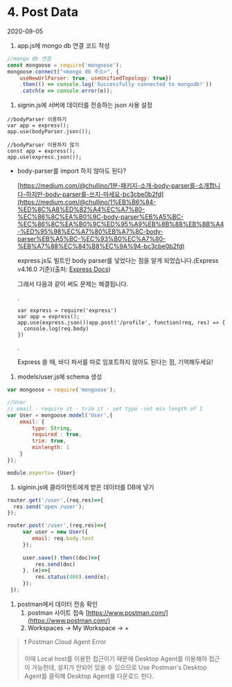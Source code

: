 # 4. Post Data

2020-09-05

1. app.js에 mongo db 연결 코드 작성

```jsx
//mongo db 연결
const mongoose = require('mongoose');
mongoose.connect("<mongo db 주소>", { 
    useNewUrlParser: true, useUnifiedTopology: true})
    .then(() => console.log('Successfully connected to mongodb!'))
    .catch(e => console.error(e));
```

1. signin.js에 서버에 데이터를 전송하는 json 사용 설정 

```
//bodyParser 이용하기
var app = express();
app.use(bodyParser.json());

//bodyParser 이용하지 않기
const app = express();
app.use(express.json());
```

- body-parser를 import 하지 않아도 된다?
    
    [https://medium.com/@chullino/1분-패키지-소개-body-parser를-소개합니다-하지만-body-parser를-쓰지-마세요-bc3cbe0b2fd](https://medium.com/@chullino/1%EB%B6%84-%ED%8C%A8%ED%82%A4%EC%A7%80-%EC%86%8C%EA%B0%9C-body-parser%EB%A5%BC-%EC%86%8C%EA%B0%9C%ED%95%A9%EB%8B%88%EB%8B%A4-%ED%95%98%EC%A7%80%EB%A7%8C-body-parser%EB%A5%BC-%EC%93%B0%EC%A7%80-%EB%A7%88%EC%84%B8%EC%9A%94-bc3cbe0b2fd)
    
    express.js도 빌트인 body parser를 넣었다는 점을 알게 되었습니다.(Express v4.16.0 기준)(출처: [Express Docs](https://expressjs.com/en/4x/api.html#express-json-middleware))
    
    그래서 다음과 같이 써도 문제는 해결됩니다.
    
    .
    
    ```
    var express = require('express')
    var app = express();
    app.use(express.json())app.post('/profile', function(req, res) => {
      console.log(req.body)
    })
    ```
    
    .
    
    Express 쓸 때, 바디 파서를 따로 임포트하지 않아도 된다는 점, 기억해두세요!
    

1. models/user.js에 schema 생성

```jsx
var mongoose = require('mongoose');

//User
// email - require it - trim it - set type -set min length of 1
var User = mongoose.model('User',{
    email: {
        type: String,
        required : true,
        trim: true,
        minlength: 1
    }
});

module.exports= {User}
```

1. siginin.js에 클라이언트에게 받은 데이터를 DB에 넣기

```jsx
router.get('/user',(req,res)=>{
  res.send('open /user');
});

router.post('/user',(req,res)=>{
     var user = new User({
        email: req.body.text
     });
    
     user.save().then((doc)=>{
         res.send(doc)
     }, (e)=>{
         res.status(400).send(e);
     });
 });
```

1. postman에서 데이터 전송 확인
    1. postman 사이트 접속 [https://www.postman.com/](https://www.postman.com/)
    2. Workspaces → My Workspace → +

> ❗ Postman Cloud Agent Error
> 
> 
> 이때 Local host를 이용한 접근이기 때문에 Desktop Agent를 이용해야 접근이 가능한데, 설치가 안되어 있을 수 있으므로 Use Postman's Desktop Agent를 클릭해 Desktop Agent를 다운로드 한다.
>